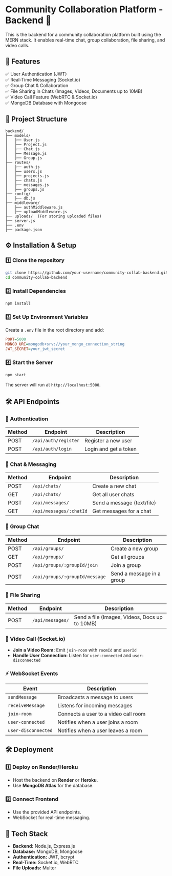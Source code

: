# Community Collaboration Platform - Backend 🚀

This is the backend for a community collaboration platform built using the MERN stack. It enables real-time chat, group collaboration, file sharing, and video calls.

## 📌 Features
✅ User Authentication (JWT)  
✅ Real-Time Messaging (Socket.io)  
✅ Group Chat & Collaboration  
✅ File Sharing in Chats (Images, Videos, Documents up to 10MB)  
✅ Video Call Feature (WebRTC & Socket.io)  
✅ MongoDB Database with Mongoose  

## 📂 Project Structure
```
backend/
├── models/
│   ├── User.js
│   ├── Project.js
│   ├── Chat.js
│   ├── Message.js
│   ├── Group.js
├── routes/
│   ├── auth.js
│   ├── users.js
│   ├── projects.js
│   ├── chats.js
│   ├── messages.js
│   ├── groups.js
├── config/
│   ├── db.js
├── middleware/
│   ├── authMiddleware.js
│   ├── uploadMiddleware.js
├── uploads/  (For storing uploaded files)
├── server.js
├── .env
├── package.json
```

## ⚙️ Installation & Setup

### 1️⃣ Clone the repository
```sh
git clone https://github.com/your-username/community-collab-backend.git
cd community-collab-backend
```

### 2️⃣ Install Dependencies
```sh
npm install
```

### 3️⃣ Set Up Environment Variables
Create a `.env` file in the root directory and add:
```ini
PORT=5000
MONGO_URI=mongodb+srv://your_mongo_connection_string
JWT_SECRET=your_jwt_secret
```

### 4️⃣ Start the Server
```sh
npm start
```
The server will run at `http://localhost:5000`.

## 🛠 API Endpoints

### 🔐 Authentication
| Method | Endpoint              | Description           |
|--------|----------------------|-----------------------|
| POST   | `/api/auth/register` | Register a new user  |
| POST   | `/api/auth/login`    | Login and get a token |

### 💬 Chat & Messaging
| Method | Endpoint              | Description                     |
|--------|----------------------|---------------------------------|
| POST   | `/api/chats/`        | Create a new chat              |
| GET    | `/api/chats/`        | Get all user chats             |
| POST   | `/api/messages/`     | Send a message (text/file)     |
| GET    | `/api/messages/:chatId` | Get messages for a chat  |

### 👥 Group Chat
| Method | Endpoint                  | Description               |
|--------|--------------------------|---------------------------|
| POST   | `/api/groups/`           | Create a new group        |
| GET    | `/api/groups/`           | Get all groups            |
| POST   | `/api/groups/:groupId/join` | Join a group         |
| POST   | `/api/groups/:groupId/message` | Send a message in a group |

### 📁 File Sharing
| Method | Endpoint         | Description                            |
|--------|-----------------|----------------------------------------|
| POST   | `/api/messages/` | Send a file (Images, Videos, Docs up to 10MB) |

### 🎥 Video Call (Socket.io)
- **Join a Video Room:** Emit `join-room` with `roomId` and `userId`  
- **Handle User Connection:** Listen for `user-connected` and `user-disconnected`

### ⚡ WebSocket Events
| Event             | Description                          |
|------------------|----------------------------------|
| `sendMessage`    | Broadcasts a message to users     |
| `receiveMessage` | Listens for incoming messages    |
| `join-room`      | Connects a user to a video call room |
| `user-connected` | Notifies when a user joins a room |
| `user-disconnected` | Notifies when a user leaves a room |

## 🛠 Deployment

### 1️⃣ Deploy on Render/Heroku
- Host the backend on **Render** or **Heroku**.
- Use **MongoDB Atlas** for the database.

### 2️⃣ Connect Frontend
- Use the provided API endpoints.
- WebSocket for real-time messaging.

## 📌 Tech Stack
- **Backend:** Node.js, Express.js
- **Database:** MongoDB, Mongoose
- **Authentication:** JWT, bcrypt
- **Real-Time:** Socket.io, WebRTC
- **File Uploads:** Multer



